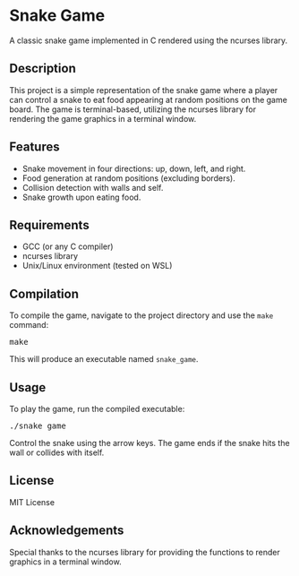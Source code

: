 <!DOCTYPE html>
<html>
<body>

<h1>Snake Game</h1>

<p>A classic snake game implemented in C rendered using the ncurses library.</p>

<h2>Description</h2>

<p>This project is a simple representation of the snake game where a player can control a snake to eat food appearing at random positions on the game board. The game is terminal-based, utilizing the ncurses library for rendering the game graphics in a terminal window.</p>

<h2>Features</h2>

<ul>
    <li>Snake movement in four directions: up, down, left, and right.</li>
    <li>Food generation at random positions (excluding borders).</li>
    <li>Collision detection with walls and self.</li>
    <li>Snake growth upon eating food.</li>
</ul>

<h2>Requirements</h2>

<ul>
    <li>GCC (or any C compiler)</li>
    <li>ncurses library</li>
    <li>Unix/Linux environment (tested on WSL)</li>
</ul>

<h2>Compilation</h2>

<p>To compile the game, navigate to the project directory and use the <code>make</code> command:</p>

<pre>
make
</pre>

<p>This will produce an executable named <code>snake_game</code>.</p>

<h2>Usage</h2>

<p>To play the game, run the compiled executable:</p>

<pre>
./snake_game
</pre>

<p>Control the snake using the arrow keys. The game ends if the snake hits the wall or collides with itself.</p>

<h2>License</h2>

<p>MIT License</p>

<h2>Acknowledgements</h2>

<p>Special thanks to the ncurses library for providing the functions to render graphics in a terminal window.</p>

</body>
</html>
